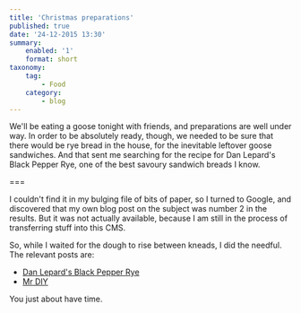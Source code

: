 ```yaml
---
title: 'Christmas preparations'
published: true
date: '24-12-2015 13:30'
summary:
    enabled: '1'
    format: short
taxonomy:
    tag:
        - Food
    category:
        - blog
---
```


We'll be eating a goose tonight with friends, and preparations are well under way. In order to be absolutely ready, though, we needed to be sure that there would be rye bread in the house, for the inevitable leftover goose sandwiches. And that sent me searching for the recipe for Dan Lepard's Black Pepper Rye, one of the best savoury sandwich breads I know.

===

I couldn't find it in my bulging file of bits of paper, so I turned to Google, and discovered that my own blog post on the subject was number 2 in the results. But it was not actually available, because I am still in the process of transferring stuff into this CMS.

So, while I waited for the dough to rise between kneads, I did the needful. The relevant posts are:  
* [Dan Lepard's Black Pepper Rye](../dan-lepard-s-black-pepper-rye)
* [Mr DIY](../mr-diy)

You just about have time.
